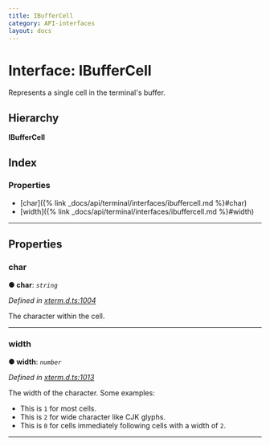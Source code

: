 ```yaml
---
title: IBufferCell
category: API-interfaces
layout: docs
---
```



# Interface: IBufferCell

Represents a single cell in the terminal's buffer.

## Hierarchy

**IBufferCell**

## Index

### Properties

* [char]({% link _docs/api/terminal/interfaces/ibuffercell.md %}#char)
* [width]({% link _docs/api/terminal/interfaces/ibuffercell.md %}#width)

---

## Properties

<a id="char"></a>

###  char

**● char**: *`string`*

*Defined in [xterm.d.ts:1004](https://github.com/xtermjs/xterm.js/blob/4.3.0/typings/xterm.d.ts#L1004)*

The character within the cell.

___
<a id="width"></a>

###  width

**● width**: *`number`*

*Defined in [xterm.d.ts:1013](https://github.com/xtermjs/xterm.js/blob/4.3.0/typings/xterm.d.ts#L1013)*

The width of the character. Some examples:

*   This is `1` for most cells.
*   This is `2` for wide character like CJK glyphs.
*   This is `0` for cells immediately following cells with a width of `2`.

___

